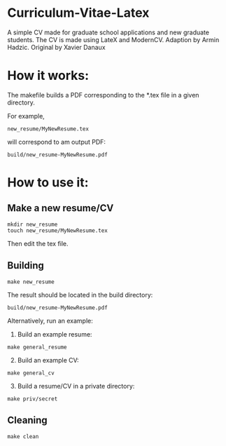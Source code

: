 # Curriculum-Vitae-Latex
A simple CV made for graduate school applications and new graduate students.  The CV is made using LateX and ModernCV.  Adaption by Armin Hadzic. Original by Xavier Danaux

# How it works:
The makefile builds a PDF corresponding to the \*.tex file in a given directory. 

For example, 
```
new_resume/MyNewResume.tex 
```
will correspond to am output PDF: 
```
build/new_resume-MyNewResume.pdf
```

# How to use it:

## Make a new resume/CV
```shell
mkdir new_resume
touch new_resume/MyNewResume.tex
```
Then edit the tex file.

## Building
```shell
make new_resume
```
The result should be located in the build directory:
```console
build/new_resume-MyNewResume.pdf
```

Alternatively, run an example:
1. Build an example resume:
```shell
make general_resume
```
2. Build an example CV:
```shell
make general_cv
```
3. Build a resume/CV in a private directory:
```shell
make priv/secret
```

## Cleaning
```shell
make clean
```